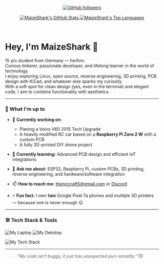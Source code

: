 <!-- GitHub Stats & Socials -->
<p align="center">
  <a href="https://github.com/MaizeShark">
    <img src="https://img.shields.io/github/followers/MaizeShark?style=social&label=Follow&labelColor=1e1e2e&color=cba6f7" alt="GitHub followers"/>
  </a>
</p>
<p align="center">
  <a href="https://github.com/anuraghazra/github-readme-stats">
    <img 
      align="center" 
      src="https://github-readme-stats.vercel.app/api?username=MaizeShark&show_icons=true&theme=catppuccin_mocha&rank_icon=github" 
      alt="MaizeShark's GitHub Stats" 
    />
  </a>
  <a href="https://github.com/anuraghazra/github-readme-stats">
    <img 
      align="center" 
      src="https://github-readme-stats.vercel.app/api/top-langs/?username=MaizeShark&layout=compact&langs_count=8&theme=catppuccin_mocha" 
      alt="MaizeShark's Top Languages"
    />
  </a>
</p>

<br>

# Hey, I'm MaizeShark 👋

15 y/o student from Germany — he/him.  
Curious tinkerer, passionate developer, and lifelong learner in the world of technology.  
I enjoy exploring Linux, open source, reverse engineering, 3D printing, PCB design with KiCad, and whatever else sparks my curiosity.  
With a soft spot for clean design (yes, even in the terminal) and elegant code, I aim to combine functionality with aesthetics.

---

### 🚀 What I'm up to

- 🔭 **Currently working on:**  
  - Planing a Volvo V60 2015 Tech Upgrade
  - A heavily modified RC car based on a **Raspberry Pi Zero 2 W** with a custom PCB  
  - A fully 3D-printed DIY drone project

- 🌱 **Currently learning:** Advanced PCB design and efficient IoT integrations

- 💬 **Ask me about:** ESP32, Raspberry Pi, custom PCBs, 3D printing, reverse engineering, and hardware/software integration

- 📫 **How to reach me:** theniccraft5@gmail.com or [Discord](https://discordapp.com/users/986632382876622858)

- ⚡ **Fun fact:** I own **two** Google Pixel 7a phones and multiple 3D printers — because one is never enough 😉

---

### 🛠 Tech Stack & Tools

<p align="left">
  <img src="https://img.shields.io/badge/ThinkPad_T480-i5--8350U_·_24GB_RAM_·_Debian_13-cba6f7?style=for-the-badge&logo=thinkpad&logoColor=white&labelColor=1e1e2e" alt="My Laptop"/>
  <img src="https://img.shields.io/badge/MAXIMUS_VIII_RANGER-i7--6700K_%C2%B7_RTX_4060_%C2%B7_16GB_RAM_%C2%B7_KDE_Neon-cba6f7?style=for-the-badge&logo=asus&logoColor=white&labelColor=1e1e2e" alt="My Dekstop"/>
</p>

![My Tech Stack](https://github-readme-tech-stack.vercel.app/api/cards?lineCount=2&theme=catppuccin_mocha&bg=%231e1e2e&badge=%23181825&border=%236c7086&titleColor=%2394e2d5&line1=cplusplus%2CC%2B%2B%2C94e2d5%3Barduino%2CArduino%2C89b4fa%3Besphome%2CESPHome%2Ca6e3a1%3Bmqtt%2CMQTT%2Cf38ba8%3B&line2=kicad%2CKiCad%2Ccba6f7%3Bbambulab%2C3D+Printing%2C42ac3e%3Bkde%2CKDE+Plasma%2C74c7ec%3Blinux%2CLinux%2Cf9e2af%3B)

---

> _"My code isn't buggy, it just has unexpected purr-sonality."_ 😼
